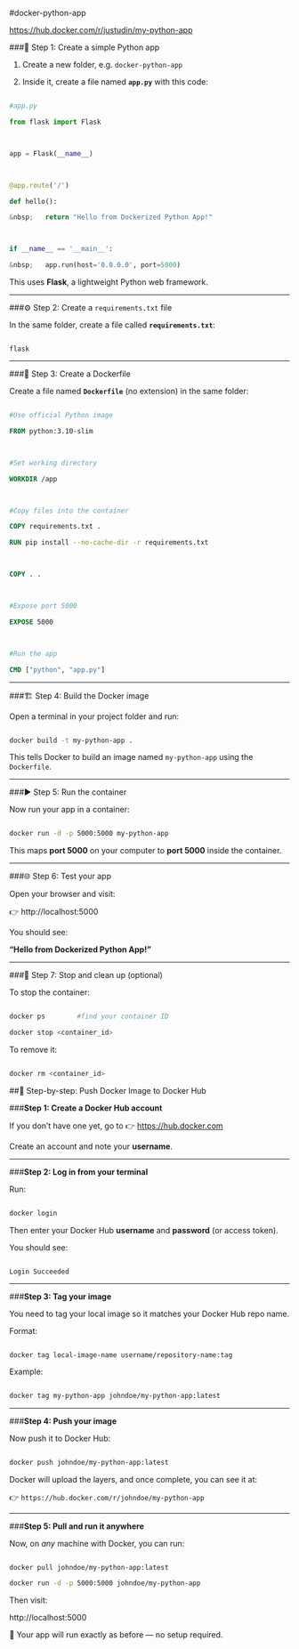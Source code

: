 #docker-python-app

https://hub.docker.com/r/justudin/my-python-app


###🧩 Step 1: Create a simple Python app



1. Create a new folder, e.g. `docker-python-app`

2. Inside it, create a file named **`app.py`** with this code:



```python

#app.py

from flask import Flask



app = Flask(__name__)



@app.route('/')

def hello():

&nbsp;   return "Hello from Dockerized Python App!"



if __name__ == '__main__':

&nbsp;   app.run(host='0.0.0.0', port=5000)

```



This uses **Flask**, a lightweight Python web framework.



---



###⚙️ Step 2: Create a `requirements.txt` file



In the same folder, create a file called **`requirements.txt`**:



```

flask

```



---



###🐳 Step 3: Create a Dockerfile



Create a file named **`Dockerfile`** (no extension) in the same folder:



```dockerfile

#Use official Python image

FROM python:3.10-slim



#Set working directory

WORKDIR /app



#Copy files into the container

COPY requirements.txt .

RUN pip install --no-cache-dir -r requirements.txt



COPY . .



#Expose port 5000

EXPOSE 5000



#Run the app

CMD ["python", "app.py"]

```



---



###🏗️ Step 4: Build the Docker image



Open a terminal in your project folder and run:



```bash

docker build -t my-python-app .

```



This tells Docker to build an image named `my-python-app` using the `Dockerfile`.



---



###▶️ Step 5: Run the container



Now run your app in a container:



```bash

docker run -d -p 5000:5000 my-python-app

```



This maps **port 5000** on your computer to **port 5000** inside the container.



---



###🌐 Step 6: Test your app



Open your browser and visit:

👉 http://localhost:5000



You should see:

**“Hello from Dockerized Python App!”**



---



###🧹 Step 7: Stop and clean up (optional)



To stop the container:



```bash

docker ps        #find your container ID

docker stop <container_id>

```



To remove it:



```bash

docker rm <container_id>

```



##🐋 Step-by-step: Push Docker Image to Docker Hub



###**Step 1: Create a Docker Hub account**



If you don’t have one yet, go to 👉 https://hub.docker.com

Create an account and note your **username**.



---



###**Step 2: Log in from your terminal**



Run:



```bash

docker login

```



Then enter your Docker Hub **username** and **password** (or access token).



You should see:



```

Login Succeeded

```



---



###**Step 3: Tag your image**



You need to tag your local image so it matches your Docker Hub repo name.



Format:



```

docker tag local-image-name username/repository-name:tag

```



Example:



```bash

docker tag my-python-app johndoe/my-python-app:latest

```



---



###**Step 4: Push your image**



Now push it to Docker Hub:



```bash

docker push johndoe/my-python-app:latest

```



Docker will upload the layers, and once complete, you can see it at:

👉 `https://hub.docker.com/r/johndoe/my-python-app`



---



###**Step 5: Pull and run it anywhere**



Now, on *any* machine with Docker, you can run:



```bash

docker pull johndoe/my-python-app:latest

docker run -d -p 5000:5000 johndoe/my-python-app

```



Then visit:

http://localhost:5000

🎉 Your app will run exactly as before — no setup required.





